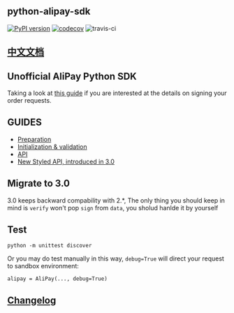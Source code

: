 ## python-alipay-sdk
[![PyPI version](https://badge.fury.io/py/python-alipay-sdk.svg)](https://badge.fury.io/py/python-alipay-sdk) [![codecov](https://codecov.io/gh/fzlee/alipay/branch/master/graph/badge.svg)](https://codecov.io/gh/fzlee/alipay) ![travis-ci](https://travis-ci.org/fzlee/alipay.svg?branch=master)
## [中文文档](./README.zh-hans.md)

##  Unofficial AliPay Python SDK

Taking a look at [this guide](https://ifconfiger.com/page/python-alipay-sdk) if you are interested at the details on signing your order requests.

## GUIDES
* [Preparation](./docs/preparation.md)
* [Initialization & validation](./docs/init.md)
* [API](./docs/apis.md)
* [New Styled API, introduced in 3.0](./docs/apis_new.md)


## Migrate to 3.0
3.0 keeps backward compability with 2.*, The only thing you should keep in mind is `verify` won't pop `sign` from `data`, you sholud hanlde it by yourself  


## Test
```
python -m unittest discover
```

Or you may do test manually in this way, `debug=True` will direct your request to sandbox environment:
```
alipay = AliPay(..., debug=True)
```

## [Changelog](https://github.com/fzlee/alipay/blob/master/CHANGELOG.md)